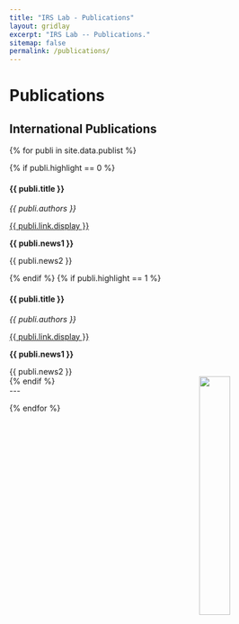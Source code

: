 ```yaml
---
title: "IRS Lab - Publications"
layout: gridlay
excerpt: "IRS Lab -- Publications."
sitemap: false
permalink: /publications/
---
```



# Publications

<!-- ## Group highlights

**At the end of this page, you can find the [full list of publications and patents](#full-list-of-publications). All papers are also available on [arXiv](https://arxiv.org/search/?searchtype=author&query=Allan%2C+M+P).**

{% assign number_printed = 0 %}
{% for publi in site.data.publist %}

{% assign even_odd = number_printed | modulo: 2 %}
{% if publi.highlight == 1 %}

{% if even_odd == 0 %}
<div class="row">
{% endif %}

<div class="col-sm-6 clearfix">
 <div class="well">
  <pubtit>{{ publi.title }}</pubtit>
  <img src="{{ site.url }}{{ site.baseurl }}/images/pubpic/{{ publi.image }}" class="img-responsive" width="33%" style="float: left" />
  <p>{{ publi.description }}</p>
  <p><em>{{ publi.authors }}</em></p>
  <p><strong><a href="{{ publi.link.url }}">{{ publi.link.display }}</a></strong></p>
  <p class="text-danger"><strong> {{ publi.news1 }}</strong></p>
  <p> {{ publi.news2 }}</p>
 </div>
</div>

{% assign number_printed = number_printed | plus: 1 %}

{% if even_odd == 1 %}
</div>
{% endif %}

{% endif %}
{% endfor %}

{% assign even_odd = number_printed | modulo: 2 %}
{% if even_odd == 1 %}
</div>
{% endif %}

<p> &nbsp; </p> -->


<!-- ## Patents
<em>Milan P Allan, S Gröblacher, RA Norte, M Leeuwenhoek</em><br />Novel atomic force microscopy probes with phononic crystals<br /> PCT/NL20-20/050797 (2020)

<em>Milan P Allan</em><br /> Methods of manufacturing superconductor and phononic elements <br /> <a href="https://patents.google.com/patent/US10439125B2/en?inventor=Milan+ALLAN&oq=inventor:(Milan+ALLAN)">US10439125B2 (2016)</a> -->

## International Publications

{% for publi in site.data.publist %}

<div class="row">
  {% if publi.highlight == 0 %}
  <div class="col-sm-12 clearfix">
  <h4>{{ publi.title }}</h4>
  <p><em>{{ publi.authors }} </em></p>
  <p><a href="{{ publi.link.url }}">{{ publi.link.display }}</a></p>
  <p class="text-danger"><strong> {{ publi.news1 }}</strong></p>
  <p> {{ publi.news2 }}</p>
  </div>
  {% endif %}
  {% if publi.highlight == 1 %}
  <div class="col-sm-8 clearfix">
  <h4>{{ publi.title }}</h4>
  <p><em>{{ publi.authors }} </em></p>
  <p><a href="{{ publi.link.url }}">{{ publi.link.display }}</a></p>
  <p class="text-danger"><strong> {{ publi.news1 }}</strong></p>
  {{ publi.news2 }}
  </div>
  <div class="col-sm-4 clearfix">
  <img src="{{ site.url }}{{ site.baseurl }}/images/pubpic/{{ publi.image }}" class="img-responsive" height="33%" style="float: right" />
  </div>
  {% endif %}
</div>
---

{% endfor %}
